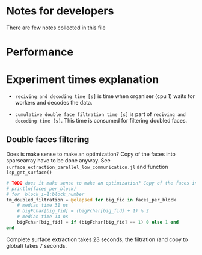 # Notes for developers

There are few notes collected in this file



# Performance

# Experiment times explanation

* `reciving and decoding time [s]` is time when organiser (cpu 1) waits for
workers and decodes the data.

* `cumulative double face filtration time [s]` is part of
`reciving and decoding time [s]`. This time is consumed for filtering doubled faces.


## Double faces filtering

Does is make sense to make an optimization? Copy of the faces into sparsearray have to be done anyway.
See `surface_extraction_parallel_low_communication.jl` and function `lsp_get_surface()`

```julia
# TODO does it make sense to make an optimization? Copy of the faces into sparsearray have to be done anyway.
# println(faces_per_block)
# for  block_i=1:block_number
tm_doubled_filtration = @elapsed for big_fid in faces_per_block
    # median time 31 ns
    # bigFchar[big_fid] = (bigFchar[big_fid] + 1) % 2
    # median time 14 ns
    bigFchar[big_fid] = if (bigFchar[big_fid] == 1) 0 else 1 end
end
```

Complete surface extraction takes 23 seconds, the filtration (and copy to global) takes 7 seconds.

